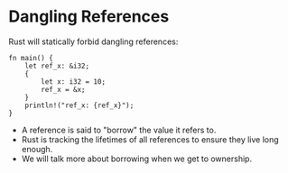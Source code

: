 # Dangling References

Rust will statically forbid dangling references:

```rust,editable,compile_fail
fn main() {
    let ref_x: &i32;
    {
        let x: i32 = 10;
        ref_x = &x;
    }
    println!("ref_x: {ref_x}");
}
```

- A reference is said to "borrow" the value it refers to.
- Rust is tracking the lifetimes of all references to ensure they live long enough.
- We will talk more about borrowing when we get to ownership.
